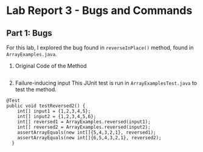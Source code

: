# Lab Report 3 - Bugs and Commands

## Part 1: Bugs
For this lab, I explored the bug found in `reverseInPlace()` method, found in `ArrayExamples.java`. 
1. Original Code of the Method
```

```
2. Failure-inducing input
This JUnit test is run in `ArrayExamplesTest.java` to test the method.
```
@Test
public void testReversed2() {
    int[] input1 = {1,2,3,4,5};
    int[] input2 = {1,2,3,4,5,6};
    int[] reversed1 = ArrayExamples.reversed(input1);
    int[] reversed2 = ArrayExamples.reversed(input2);
    assertArrayEquals(new int[]{5,4,3,2,1}, reversed1);
    assertArrayEquals(new int[]{6,5,4,3,2,1}, reversed2);
  }

```